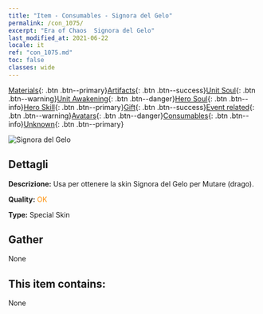 ```yaml
---
title: "Item - Consumables - Signora del Gelo"
permalink: /con_1075/
excerpt: "Era of Chaos  Signora del Gelo"
last_modified_at: 2021-06-22
locale: it
ref: "con_1075.md"
toc: false
classes: wide
---
```

 [Materials](/ItemsIT/){: .btn .btn--primary}[Artifacts](/ItemsIT/Artifacts/){: .btn .btn--success}[Unit Soul](/ItemsIT/UnitSoul/){: .btn .btn--warning}[Unit Awakening](/ItemsIT/UnitAwakening/){: .btn .btn--danger}[Hero Soul](/ItemsIT/HeroSoul/){: .btn .btn--info}[Hero Skill](/ItemsIT/HeroSkill/){: .btn .btn--primary}[Gift](/ItemsIT/Gift/){: .btn .btn--success}[Event related](/ItemsIT/Events/){: .btn .btn--warning}[Avatars](/ItemsIT/Avatars/){: .btn .btn--danger}[Consumables](/ItemsIT/Consumables/){: .btn .btn--info}[Unknown](/ItemsIT/Unknown/){: .btn .btn--primary}

 ![Signora del Gelo](/images/h/h_MutareDrake7.jpg)

## Dettagli
 **Descrizione:** Usa per ottenere la skin Signora del Gelo per Mutare (drago).

 **Quality:** <span style="color: #FF8C00">OK</span>

 **Type:** Special Skin

## Gather

  None

## This item contains:

  None

